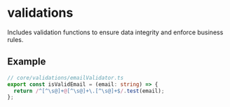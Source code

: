 # validations

Includes validation functions to ensure data integrity and enforce business rules.

## Example

```ts
// core/validations/emailValidator.ts
export const isValidEmail = (email: string) => {
  return /^[^\s@]+@[^\s@]+\.[^\s@]+$/.test(email);
};
```
